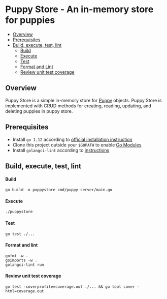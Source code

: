 # Puppy Store - An in-memory store for puppies

<!-- MarkdownTOC -->

- [Overview](#overview)
- [Prerequisites](#prerequisites)
- [Build, execute, test, lint](#betl)
    - [Build](#build)
    - [Execute](#execute)
    - [Test](#test)
    - [Format and Lint](#lint)
    - [Review unit test coverage](#coverage)

<!-- /MarkdownTOC -->

## Overview

Puppy Store is a simple in-memory store for [Puppy](pkg/puppy/types.go) objects. Puppy Store 
is implemented with CRUD methods for creating, reading, updating, and deleting puppies in puppy store.


## Prerequisites

-   Install `go 1.12` according to [official installation instruction](https://golang.org/doc/install)
-   Clone this project outside your `$GOPATH` to enable [Go Modules](https://github.com/golang/go/wiki/Modules)
-   Install `golangci-lint` according to [instructions](https://github.com/golangci/golangci-lint#local-installation)

## Build, execute, test, lint <a name="betl"></a>

#### Build

    go build -o puppystore cmd/puppy-server/main.go
    
#### Execute

    ./puppystore

    
#### Test

    go test ./...

    
#### Format and lint <a name="lint"></a>

    gofmt -w .
    goimports -w .
    golangci-lint run

#### Review unit test coverage <a name="coverage"></a>

    go test -coverprofile=coverage.out ./... && go tool cover -html=coverage.out
